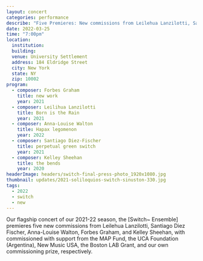 ```yaml
---
layout: concert
categories: performance
describe: "Five Premieres: New commissions from Leilehua Lanzilotti, Santiago Diez Fischer, Anna-Louise Walton, Forbes Graham, and Kelley Sheehan by the [Switch~ Ensemble]"
date: 2022-03-25
time: "7:00pm"
location:
  institution:
  building:
  venue: University Settlement
  address: 184 Eldridge Street
  city: New York
  state: NY
  zip: 10002
program:
  - composer: Forbes Graham
    title: new work
    year: 2021
  - composer: Leilihua Lanzilotti
    title: Born is the Rain
    year: 2021
  - composer: Anna-Louise Walton
    title: Hapax legomenon
    year: 2022
  - composer: Santiago Diez-Fischer
    title: perpetual green switch
    year: 2021
  - composer: Kelley Sheehan
    title: the bends
    year: 2020
headerImage: headers/switch-final-press-photo_1920x1080.jpg
thumbnail: updates/2021-soliloquios-switch-sinuston-330.jpg
tags:
  - 2022
  - switch
  - new
---
```


Our flagship concert of our 2021-22 season, the [Switch~ Ensemble] premieres five new commissions from Leilehua Lanzilotti, Santiago Diez Fischer, Anna-Louise Walton, Forbes Graham, and Kelley Sheehan, with commissioned with support from the MAP Fund, the UCA Foundation (Argentina), New Music USA, the Boston LAB Grant, and our own commissioning prize, respectively.

